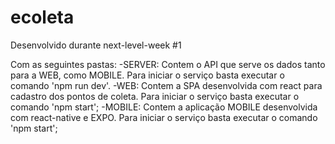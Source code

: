 # ecoleta
Desenvolvido durante next-level-week #1

Com as seguintes pastas:
-SERVER: Contem o API que serve os dados tanto para a WEB, como MOBILE. Para iniciar o serviço basta executar o comando 'npm run dev'.
-WEB: Contem a SPA desenvolvida com react para cadastro dos pontos de coleta. Para iniciar o serviço basta executar o comando 'npm start';
-MOBILE: Contem a aplicação MOBILE desenvolvida com react-native e EXPO. Para iniciar o serviço basta executar o comando 'npm start';
